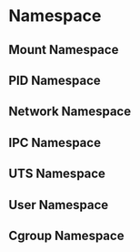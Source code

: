 # Namespace

## Mount Namespace

## PID Namespace

## Network Namespace

## IPC Namespace

## UTS Namespace

## User Namespace

## Cgroup Namespace